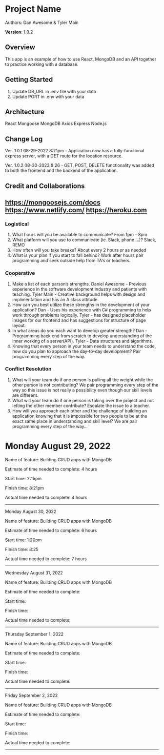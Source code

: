 # Project Name

Authors: Dan Awesome & Tyler Main

**Version**: 1.0.2

## Overview

This app is an example of how to use React, MongoDB and an API together to practice working with a database.

## Getting Started

1. Update DB_URL in .env file with your data
2. Update PORT in .env with your data

## Architecture

React
Mongoose
MongoDB
Axios
Express
Node.js

## Change Log

Ver. 1.0.1 08-29-2022 8:21pm - Application now has a fully-functional express server, with a GET route for the location resource.

Ver. 1.0.2 08-30-2022 8:26 - GET, POST, DELETE functionality was added to both the frontend and the backend of the application.

## Credit and Collaborations
https://mongoosejs.com/docs
https://www.netlify.com/
https://heroku.com
-------------------------------------------------------------

### Logistical

1. What hours will you be available to communicate?
From 1pm - 8pm
2. What platform will you use to communicate (ie. Slack, phone …)?
Slack, REMO
3. How often will you take breaks?
About every 2 hours or as needed
4. What is your plan if you start to fall behind?
Work after hours pair programming and seek outside help from TA's or teachers.

### Cooperative

1. Make a list of each parson’s strengths.
Daniel Awesome - Previous experience in the software development industry and patients with teaching.
Tyler Main - Creative background helps with design and implimentation and has an A class attitude.
2. How can you best utilize these strengths in the development of your application?
Dan - Uses his experience with C# programming to help work through problems logically.
Tyler - has designed placeholder images for our frontend and has suggestions for structure of page layout.
3. In what areas do you each want to develop greater strength?
Dan - Programming back end from scratch to develop understanding of the inner working of a server(API).
Tyler - Data structures and algorithms.
4. Knowing that every person in your team needs to understand the code, how do you plan to approach the day-to-day development?
Pair programming every step of the way.

### Conflict Resolution

1. What will your team do if one person is pulling all the weight while the other person is not contributing?
We pair programming every step of the way so this issue is not really a possibility even though our skill levels are different.
2. What will your team do if one person is taking over the project and not letting the other member contribute?
Escalate the issue to a teacher.
3. How will you approach each other and the challenge of building an application knowing that it is impossible for two people to be at the exact same place in understanding and skill level?
We are pair programming every step of the way...

# Monday August 29, 2022

Name of feature: Building CRUD apps with MongoDB

Estimate of time needed to complete: 4 hours

Start time: 2:15pm

Finish time: 8:21pm

Actual time needed to complete: 4 hours

-----------------------------------------------------------
Monday August 30, 2022

Name of feature: Building CRUD apps with MongoDB

Estimate of time needed to complete: 6 hours

Start time: 1:20pm

Finish time: 8:25

Actual time needed to complete: 7 hours

-----------------------------------------------------------
Wednesday August 31, 2022

Name of feature: Building CRUD apps with MongoDB

Estimate of time needed to complete: 

Start time: 

Finish time: 

Actual time needed to complete: 

-----------------------------------------------------------
Thursday September 1, 2022

Name of feature: Building CRUD apps with MongoDB

Estimate of time needed to complete: 

Start time: 

Finish time: 

Actual time needed to complete: 

-----------------------------------------------------------
Friday September 2, 2022

Name of feature: Building CRUD apps with MongoDB

Estimate of time needed to complete: 

Start time: 

Finish time: 

Actual time needed to complete: 

-----------------------------------------------------------